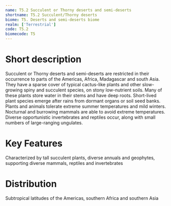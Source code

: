 ```yaml
---
name: T5.2 Succulent or Thorny deserts and semi-deserts
shortname: T5.2 Succulent/Thorny deserts
biome: T5. Deserts and semi-deserts biome
realm: ['Terrestrial']
code: T5.2
biomecode: T5
---
```

# Short description

Succulent or Thorny deserts and semi-deserts are restricted in their occurrence to parts of the Americas, Africa, Madagascar and south Asia. They have a sparse cover of typical cactus-like plants and other slow-growing spiny and succulent species, on stony low-nutrient soils. Many of these plants store water in their stems and have deep roots. Short-lived plant species emerge after rains from dormant organs or soil seed banks. Plants and animals tolerate extreme summer temperatures and mild winters. Nocturnal and burrowing mammals are able to avoid extreme temperatures. Diverse opportunistic invertebrates and reptiles occur, along with small numbers of large-ranging ungulates.

# Key Features

Characterized by tall succulent plants, diverse annuals and geophytes, supporting diverse mammals, reptiles and invertebrates

# Distribution

Subtropical latitudes of the Americas, southern Africa and southern Asia
